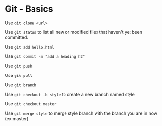 # Git - Basics


Use `git clone <url>`

Use `git status` to list all new or modified files that haven't yet been committed.

Use `git add hello.html`

Use `git commit -m "add a heading h2"`

Use `git push`

Use `git pull`



Use `git branch`

Use `git checkout -b style` to create a new branch named style

Use `git checkout master`

Use `git merge style` to merge style branch with the branch you are in now (ex:master)



